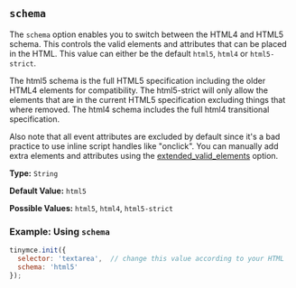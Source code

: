 ## `schema`

The `schema` option enables you to switch between the HTML4 and HTML5 schema. This controls the valid elements and attributes that can be placed in the HTML. This value can either be the default `html5`, `html4` or `html5-strict`.

The html5 schema is the full HTML5 specification including the older HTML4 elements for compatibility. The html5-strict will only allow the elements that are in the current HTML5 specification excluding things that where removed. The html4 schema includes the full html4 transitional specification.

Also note that all event attributes are excluded by default since it's a bad practice to use inline script handles like "onclick". You can manually add extra elements and attributes using the [extended_valid_elements](#extended_valid_elements) option.

**Type:** `String`

**Default Value:** `html5`

**Possible Values:** `html5`, `html4`, `html5-strict`

### Example: Using `schema`

```js
tinymce.init({
  selector: 'textarea',  // change this value according to your HTML
  schema: 'html5'
});
```
